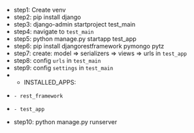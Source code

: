  - step1: Create venv
 - step2: pip install django
 - step3: django-admin startproject test_main
 - step4: navigate to `test_main`
 - step5: python manage.py startapp test_app
 - step6: pip install djangorestframework pymongo pytz
 - step7: create: model => serializers => views => urls in `test_app`
 - step8: config `urls` in `test_main`
 - step9: config `settings` in `test_main`
 -   - INSTALLED_APPS:
 -     - rest_framework
 -     - test_app
 - step10: python manage.py runserver